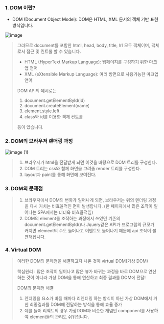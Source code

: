 ### 1. DOM 이란?
* DOM (Document Object Model): DOM은 HTML, XML 문서의 객체 기반 표현방식입니다.

![image](https://user-images.githubusercontent.com/55137934/75303138-33214580-5883-11ea-8e91-55da005e869d.png)

> 그러므로 document를 포함한 html, head, body, title, h1 모두 객체이며, 객체로서 접근 및 컨트롤 할 수 있습니다.
> * HTML (HyperText Markup Language): 웹페이지를 구성하기 위한 마크업 언어
> * XML (eXtensible Markup Language): 여러 방면으로 사용가능한 마크업 언어
>
> DOM API의 예시로는
> 1. document.getElementById(id)
> 2. document.createElement(name)
> 3. element.style.left
> 4. class와 id를 이용한 객체 컨트롤
> 
> 등이 있습니다.
>
### 2. DOM의 브라우저 렌더링 과정

![image (1)](https://user-images.githubusercontent.com/55137934/75303397-f4d85600-5883-11ea-9f7f-84cf1735bf4f.png)

> 1. 브라우저가 html을 전달받게 되면 이것을 바탕으로 DOM 트리를 구성한다.
> 2. DOM 트리는 css와 함께 화면을 그려줄 render 트리를 구성한다.
> 3. layout과 paint를 통해 화면에 보여진다.

### 3. DOM의 문제점

> 1. 브라우저에서 DOM의 변화가 일어나게 되면, 브라우저는 위의 렌더링 과정을 다시 거치는 비효율적인 면이 발생합니다.
> (한 페이지에서 많은 조작이 일어나는 SPA에서는 더더욱 비효율적임)
> 2. DOM의 element를 조작하는 과정에서 쓰였던 기존의 document.getElementById()나 Jquery같은 API가
>프로그램의 규모가 커지면 element의 수도 늘어나고 이벤트도 늘어나기 때문에 api 조작이 불편해집니다.
>
### 4. Virtual DOM
> 이러한 DOM의 문제점을 해결하고자 나온 것이 virtual DOM(가상 DOM)
>
> 핵심원리 : 많은 조작이 일어나고 많은 뷰가 바뀌는 과정을 바로 DOM으로 연산하는 것이 아니라
>가상 DOM을 통해 연산하고 최종 결과를 DOM에 전달!
>
> DOM의 문제점 해결
> 1. 렌더링을 요소가 바뀔 때마다 리렌더링 하는 방식이 아닌 가상 DOM에서 거친 최종결과를 DOM에 전달하는 방식을 통해 효율 증가
> 2. 예를 들어 리액트의 경우 가상DOM과 비슷한 개념인 component를 사용하여 element들의 관리도 쉬워집니다.
